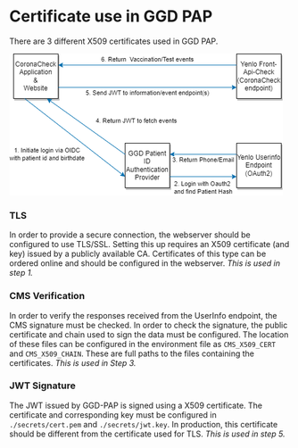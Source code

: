 # Certificate use in GGD PAP
There are 3 different X509 certificates used in GGD PAP.

![Data flow picture](data-flow.drawio.png)

### TLS
In order to provide a secure connection, the webserver should be configured to use TLS/SSL. Setting this up requires an X509 certificate (and key) issued by a publicly available CA. Certificates of this type can be ordered online and should be configured in the webserver. *This is used in step 1.*

### CMS Verification
In order to verify the responses received from the UserInfo endpoint, the CMS signature must be checked. In order to check the signature, the public certificate and chain used to sign the data must be configured. The location of these files can be configured in the environment file as `CMS_X509_CERT` and `CMS_X509_CHAIN`. These are full paths to the files containing the certificates. *This is used in Step 3.*

### JWT Signature
The JWT issued by GGD-PAP is signed using a X509 certificate. The certificate and corresponding key must be configured in `./secrets/cert.pem` and `./secrets/jwt.key`. In production, this certificate should be different from the certificate used for TLS. *This is used in step 5.*
